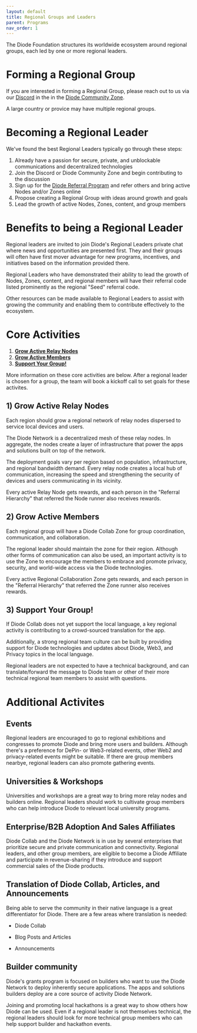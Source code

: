 ```yaml
---
layout: default
title: Regional Groups and Leaders
parent: Programs
nav_order: 1
---
```


The Diode Foundation structures its worldwide ecosystem around regional groups, each led by one or more regional leaders. 

# Forming a Regional Group

If you are interested in forming a Regional Group, please reach out to us via our [Discord](https://discord.gg/qdGCAKJdHs) in the in the [Diode Community Zone](https://diode.io/joinzone/#1MQKGI_TUYpNksoAAK6TSynBPpviy5MPgDRyTiO7YuGh5_H5sHDN9VIB1diC).

A large country or provice may have multiple regional groups.

# Becoming a Regional Leader

We've found the best Regional Leaders typically go through these steps:

1. Already have a passion for secure, private, and unblockable communications and decentralized technologies
2. Join the Discord or Diode Community Zone and begin contributing to the discussion
3. Sign up for the [Diode Referral Program](/docs/programs/ambassador_registration_program.html) and refer others and bring active Nodes and/or Zones online
4. Propose creating a Regional Group with ideas around growth and goals
5. Lead the growth of active Nodes, Zones, content, and group members

# Benefits to being a Regional Leader

Regional leaders are invited to join Diode's Regional Leaders private chat where news and opportunities are presented first.  They and their groups will often have first mover advantage for new programs, incentives, and initiatives based on the information provided there.

Regional Leaders who have demonstrated their ability to lead the growth of Nodes, Zones, content, and regional members will have their referral code listed prominently as the regional "Seed" referral code.

Other resources can be made available to Regional Leaders to assist with growing the community and enabling them to contribute effectively to the ecosystem.
   
# Core Activities

1. **[Grow Active Relay Nodes](https://diode.foundation/docs/programs/regional_groups_and_leaders.html#1-grow-active-relay-nodes)**
2. **[Grow Active Members](https://diode.foundation/docs/programs/regional_groups_and_leaders.html#2-grow-active-members)**
3. **[Support Your Group!](https://diode.foundation/docs/programs/regional_groups_and_leaders.html#3-support-your-group)**

More information on these core activities are below.  After a regional leader is chosen for a group, the team will book a kickoff call to set goals for these activites.

## 1) Grow Active Relay Nodes

Each region should grow a regional network of relay nodes dispersed to service local devices and users. 

The Diode Network is a decentralized mesh of these relay nodes.  In aggregate, the nodes create a layer of infrastructure that power the apps and solutions built on top of the network.

The deployment goals vary per region based on population, infrastructure, and regional bandwidth demand. Every relay node creates a local hub of communication, increasing the speed and strengthening the security of devices and users communicating in its vicinity.

Every active Relay Node gets rewards, and each person in the "Referral Hierarchy" that referred the Node runner also receives rewards.

## 2) Grow Active Members

Each regional group will have a Diode Collab Zone for group coordination, communication, and collaboration.

The regional leader should maintain the zone for their region. Although other forms of communication can also be used, an important activity is to use the Zone to encourage the members to embrace and promote privacy, security, and world-wide access via the Diode technologies.

Every active Regional Collaboration Zone gets rewards, and each person in the "Referral Hierarchy" that referred the Zone runner also receives rewards.

## 3) Support Your Group!

If Diode Collab does not yet support the local language, a key regional activity is contributing to a crowd-sourced translation for the app.

Additionally, a strong regional team culture can be built by providing support for Diode technologies and updates about Diode, Web3, and Privacy topics in the local language.

Regional leaders are not expected to have a technical background, and can translate/forward the message to Diode team or other of their more technical regional team members to assist with questions.

# Additional Activites

## Events

Regional leaders are encouraged to go to regional exhibitions and congresses to promote Diode and bring more users and builders. Although there's a preference for DePin- or Web3-related events, other Web2 and privacy-related events might be suitable. If there are group members nearbye, regional leaders can also promote gathering events.

## Universities & Workshops

Universities and workshops are a great way to bring more relay nodes and builders online. Regional leaders should work to cultivate group members who can help introduce Diode to relevant local university programs.

## Enterprise/B2B Adoption And Sales Affiliates

Diode Collab and the Diode Network is in use by several enterprises that prioritize secure and private communication and connectivity. Regional leaders, and other group members, are eligible to become a Diode Affiliate and participate in revenue-sharing if they introduce and support commercial sales of the Diode products.

## Translation of Diode Collab, Articles, and Announcements

Being able to serve the community in their native language is a great differentiator for Diode. There are a few areas where translation is needed:

- Diode Collab

- Blog Posts and Articles

- Announcements

## Builder community

Diode's grants program is focused on builders who want to use the Diode Network to deploy inherently secure applications.  The apps and solutions builders deploy are a core source of activity Diode Network.

Joining and promoting local hackathons is a great way to show others how Diode can be used.  Even if a regional leader is not themselves technical, the regional leaders should look for more technical group members who can help support builder and hackathon events.


